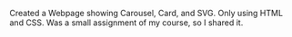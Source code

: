Created a Webpage showing Carousel, Card, and SVG.
Only using HTML and CSS.
Was a small assignment of my course, so I shared it.
